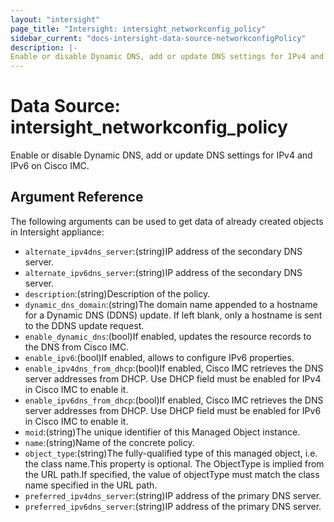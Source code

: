 ```yaml
---
layout: "intersight"
page_title: "Intersight: intersight_networkconfig_policy"
sidebar_current: "docs-intersight-data-source-networkconfigPolicy"
description: |-
Enable or disable Dynamic DNS, add or update DNS settings for IPv4 and IPv6 on Cisco IMC.
---
```


# Data Source: intersight_networkconfig_policy
Enable or disable Dynamic DNS, add or update DNS settings for IPv4 and IPv6 on Cisco IMC.
## Argument Reference
The following arguments can be used to get data of already created objects in Intersight appliance:
* `alternate_ipv4dns_server`:(string)IP address of the secondary DNS server.
* `alternate_ipv6dns_server`:(string)IP address of the secondary DNS server.
* `description`:(string)Description of the policy.
* `dynamic_dns_domain`:(string)The domain name appended to a hostname for a Dynamic DNS (DDNS) update. If left blank, only a hostname is sent to the DDNS update request.
* `enable_dynamic_dns`:(bool)If enabled, updates the resource records to the DNS from Cisco IMC.
* `enable_ipv6`:(bool)If enabled, allows to configure IPv6 properties.
* `enable_ipv4dns_from_dhcp`:(bool)If enabled, Cisco IMC retrieves the DNS server addresses from DHCP. Use DHCP field must be enabled for IPv4 in Cisco IMC to enable it.
* `enable_ipv6dns_from_dhcp`:(bool)If enabled, Cisco IMC retrieves the DNS server addresses from DHCP. Use DHCP field must be enabled for IPv6 in Cisco IMC to enable it.
* `moid`:(string)The unique identifier of this Managed Object instance.
* `name`:(string)Name of the concrete policy.
* `object_type`:(string)The fully-qualified type of this managed object, i.e. the class name.This property is optional. The ObjectType is implied from the URL path.If specified, the value of objectType must match the class name specified in the URL path.
* `preferred_ipv4dns_server`:(string)IP address of the primary DNS server.
* `preferred_ipv6dns_server`:(string)IP address of the primary DNS server.
